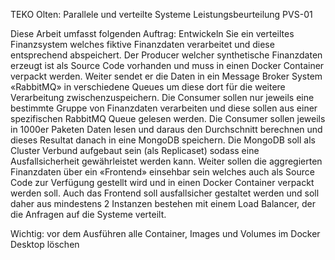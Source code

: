 TEKO Olten: Parallele und verteilte Systeme
Leistungsbeurteilung PVS-01

Diese Arbeit umfasst folgenden Auftrag:
Entwickeln Sie ein verteiltes Finanzsystem welches fiktive Finanzdaten verarbeitet und diese entsprechend abspeichert.
Der Producer welcher synthetische Finanzdaten erzeugt ist als Source Code vorhanden und muss in einen Docker
Container verpackt werden. Weiter sendet er die Daten in ein Message Broker System «RabbitMQ» in verschiedene
Queues um diese dort für die weitere Verarbeitung zwischenzuspeichern. Die Consumer sollen nur jeweils eine
bestimmte Gruppe von Finanzdaten verarbeiten und diese sollen aus einer spezifischen RabbitMQ Queue gelesen
werden. Die Consumer sollen jeweils in 1000er Paketen Daten lesen und daraus den Durchschnitt berechnen und dieses
Resultat danach in eine MongoDB speichern. Die MongoDB soll als Cluster Verbund aufgebaut sein (als Replicaset) sodass
eine Ausfallsicherheit gewährleistet werden kann. Weiter sollen die aggregierten Finanzdaten über ein «Frontend»
einsehbar sein welches auch als Source Code zur Verfügung gestellt wird und in einen Docker Container verpackt werden
soll. Auch das Frontend soll ausfallsicher gestaltet werden und soll daher aus mindestens 2 Instanzen bestehen mit einem
Load Balancer, der die Anfragen auf die Systeme verteilt.

Wichtig:
vor dem Ausführen alle Container, Images und Volumes im Docker Desktop löschen
